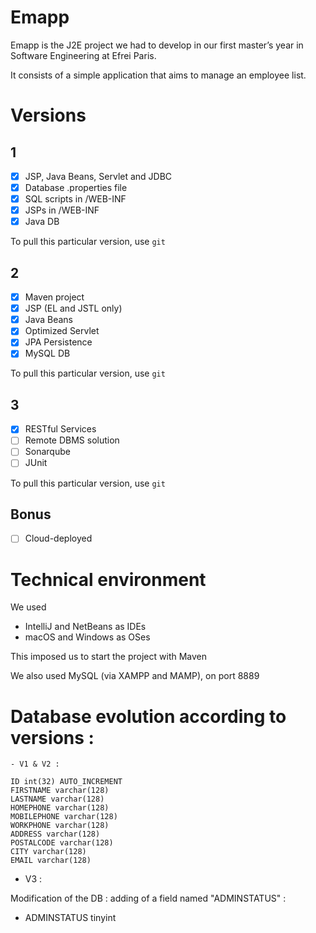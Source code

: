 # Emapp

Emapp is the J2E project we had to develop in our first master’s year in Software Engineering at Efrei Paris.

It consists of a simple application that aims to manage an employee list.

# Versions

## 1

- [x] JSP, Java Beans, Servlet and JDBC
- [x] Database .properties file
- [x] SQL scripts in /WEB-INF
- [x] JSPs in /WEB-INF
- [x] Java DB

To pull this particular version, use `git`

## 2

- [x] Maven project
- [x] JSP (EL and JSTL only)
- [x] Java Beans
- [x] Optimized Servlet
- [x] JPA Persistence
- [x] MySQL DB

To pull this particular version, use `git`

## 3
- [x] RESTful Services
- [ ] Remote DBMS solution
- [ ] Sonarqube
- [ ] JUnit

To pull this particular version, use `git`

## Bonus

- [ ] Cloud-deployed

# Technical environment

We used 
- IntelliJ and NetBeans as IDEs
- macOS and Windows as OSes

This imposed us to start the project with Maven

We also used MySQL (via XAMPP and MAMP), on port 8889

# Database evolution according to versions : 
```
- V1 & V2 : 

ID int(32) AUTO_INCREMENT
FIRSTNAME varchar(128)
LASTNAME varchar(128)
HOMEPHONE varchar(128)
MOBILEPHONE varchar(128)
WORKPHONE varchar(128)
ADDRESS varchar(128)
POSTALCODE varchar(128)
CITY varchar(128)
EMAIL varchar(128)
```

- V3 : 

Modification of the DB : adding of a field named "ADMINSTATUS" : 

- ADMINSTATUS tinyint
